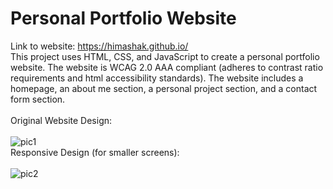 # Personal Portfolio Website
Link to website: https://himashak.github.io/ <br>
This project uses HTML, CSS, and JavaScript to create a personal portfolio website. The website is WCAG 2.0 AAA compliant (adheres to contrast ratio requirements and html accessibility standards). The website includes a homepage, an about me section, a personal project section, and a contact form section.
<br><br>
Original Website Design: <br><br>
![pic1](https://github.com/HimashaK/HimashaK.github.io/assets/90633056/ab158921-43fc-40e7-8042-054ec8f3133a)
<br>
Responsive Design (for smaller screens): <br><br>
![pic2](https://github.com/HimashaK/HimashaK.github.io/assets/90633056/dacd46ca-9e2a-4a2a-8230-457426119e41)






